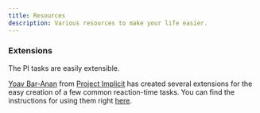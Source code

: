 ```yaml
---
title: Resources
description: Various resources to make your life easier.
---
```


### Extensions

The PI tasks are easily extensible.

[Yoav Bar-Anan](http://www.bgu.ac.il/~baranany/) from [Project Implicit](https://implicit.harvard.edu/implicit/aboutus.html) has created several extensions for the easy creation of a few common reaction-time tasks. You can find the instructions for using them right [here](https://app-dev-01.implicit.harvard.edu/implicit/common/all/js/pip/piscripts/ydocs/dist/index.html).